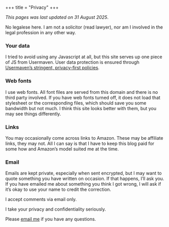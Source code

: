 +++
title = "Privacy"
+++

_This pages was last updated on 31 August 2025_.

No legalese here. I am not a solicitor (read lawyer), nor am I involved in the legal profession in any other way. 

### Your data

I tried to avoid using any Javascript at all, but this site serves up one piece of JS from Usermaven. User data protection is ensured through [Usermaven’s stringent, privacy-first policies](https://usermaven.com/privacy). 

### Web fonts

I use web fonts. All font files are served from this domain and there is no third party involved. If you have web fonts turned off, it does not load that stylesheet or the corresponding files, which should save you some bandwidth but not much. I think this site looks better with them, but you may see things differently.

### Links

You may occasionally come across links to Amazon. These may be affiliate links, they may not. All I can say is that I have to keep this blog paid for some how and Amazon’s model suited me at the time.

### Email

Emails are kept private, especially when sent encrypted, but I may want to quote something you have written on occasion. If that happens, I’ll ask you. If you have emailed me about something you think I got wrong, I will ask if it’s okay to use your name to credit the correction.

I accept comments via email only. 

I take your privacy and confidentiality seriously.

Please [email me](/contact) if you have any questions.